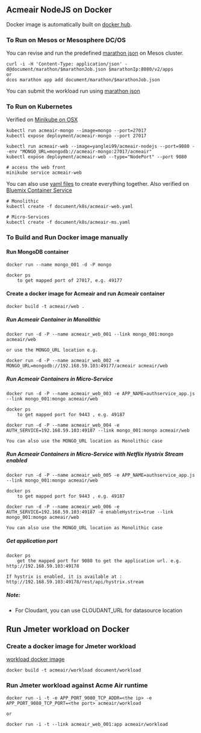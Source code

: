 ## Acmeair NodeJS on Docker 

Docker image is automatically built on [docker hub](https://hub.docker.com/r/yanglei99/acmeair-nodejs/builds/).


### To Run on Mesos or Mesosphere DC/OS

You can  revise and run the predefined [marathon json](document/marathon) on Mesos cluster.

	curl -i -H 'Content-Type: application/json' -d@document/marathon/$marathonJob.json $marathonIp:8080/v2/apps
	or	
	dcos marathon app add document/marathon/$marathonJob.json
	
You can submit the workload run using [marathon json](document/marathon/acmeair_web_workload.json)


### To Run on Kubernetes

Verified on [Minikube on OSX](https://kubernetes.io/docs/tutorials/stateless-application/hello-minikube/)

    kubectl run acmeair-mongo --image=mongo --port=27017
    kubectl expose deployment/acmeair-mongo --port 27017
    
    kubectl run acmeair-web --image=yanglei99/acmeair-nodejs --port=9080 --env "MONGO_URL=mongodb://acmeair-mongo:27017/acmeair"
    kubectl expose deployment/acmeair-web --type="NodePort" --port 9080
    
    # access the web front
    minikube service acmeair-web
    
You can also use [yaml files](document/k8s) to create everything together. Also verified on [Bluemix Container Service](https://console.bluemix.net/docs/containers/cs_apps.html#cs_apps)

    # Monolithic
	kubectl create -f document/k8s/acmeair-web.yaml

    # Micro-Services
	kubectl create -f document/k8s/acmeair-ms.yaml


### To Build and Run Docker image manually


#### Run MongoDB container

	docker run --name mongo_001 -d -P mongo
	
	docker ps
		to get mapped port of 27017, e.g. 49177 

#### Create a docker image for Acmeair and run Acmeair container

	docker build -t acmeair/web .
	

##### Run Acmeair Container in Monolithic

	docker run -d -P --name acmeair_web_001 --link mongo_001:mongo acmeair/web 
	
	or use the MONGO_URL location e.g.
	
	docker run -d -P --name acmeair_web_002 -e MONGO_URL=mongodb://192.168.59.103:49177/acmeair acmeair/web 
	
		
##### Run Acmeair Containers in Micro-Service

	docker run -d -P --name acmeair_web_003 -e APP_NAME=authservice_app.js --link mongo_001:mongo acmeair/web 
	
	docker ps
		to get mapped port for 9443 , e.g. 49187
		
	docker run -d -P --name acmeair_web_004 -e AUTH_SERVICE=192.168.59.103:49187 --link mongo_001:mongo acmeair/web 

	You can also use the MONGO_URL location as Monolithic case


##### Run Acmeair Containers in Micro-Service with Netflix Hystrix Stream enabled

	docker run -d -P --name acmeair_web_005 -e APP_NAME=authservice_app.js --link mongo_001:mongo acmeair/web 
	
	docker ps
		to get mapped port for 9443 , e.g. 49187
		
	docker run -d -P --name acmeair_web_006 -e AUTH_SERVICE=192.168.59.103:49187 -e enableHystrix=true --link mongo_001:mongo acmeair/web 
	
	You can also use the MONGO_URL location as Monolithic case
	

##### Get application port

	docker ps
		get the mapped port for 9080 to get the application url. e.g. http://192.168.59.103:49178

	If hystrix is enabled, it is available at : http://192.168.59.103:49178/rest/api/hystrix.stream

	
##### Note:

* For Cloudant, you can use CLOUDANT_URL for datasource location


## Run Jmeter workload on Docker 

### Create a docker image for Jmeter workload

[workload docker image](document/workload/Dockerfile)

	docker build -t acmeair/workload document/workload

### Run Jmeter workload against Acme Air runtime

	docker run -i -t -e APP_PORT_9080_TCP_ADDR=<the ip> -e APP_PORT_9080_TCP_PORT=<the port> acmeair/workload
	
	or
	
	docker run -i -t --link acmeair_web_001:app acmeair/workload
	
